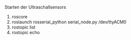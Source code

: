 Starten der Ultraschallsensors

1. roscore
2. roslaunch rosserial_python serial_node.py /dev/ttyACM0
3. rostopic list
4. rostopic echo <topicname>